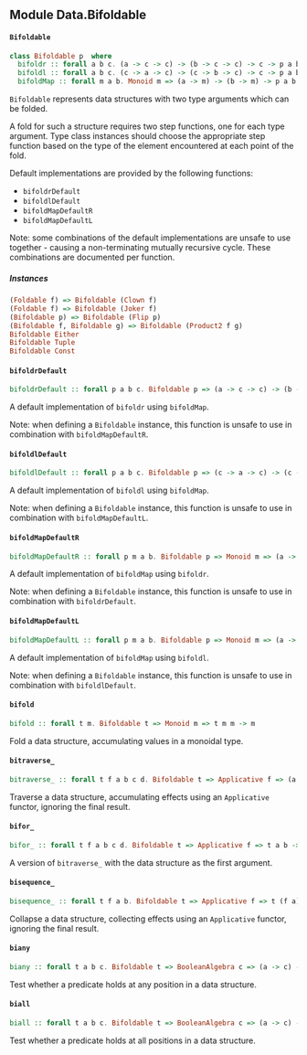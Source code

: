 ## Module Data.Bifoldable

#### `Bifoldable`

``` purescript
class Bifoldable p  where
  bifoldr :: forall a b c. (a -> c -> c) -> (b -> c -> c) -> c -> p a b -> c
  bifoldl :: forall a b c. (c -> a -> c) -> (c -> b -> c) -> c -> p a b -> c
  bifoldMap :: forall m a b. Monoid m => (a -> m) -> (b -> m) -> p a b -> m
```

`Bifoldable` represents data structures with two type arguments which can be
folded.

A fold for such a structure requires two step functions, one for each type
argument. Type class instances should choose the appropriate step function based
on the type of the element encountered at each point of the fold.

Default implementations are provided by the following functions:

- `bifoldrDefault`
- `bifoldlDefault`
- `bifoldMapDefaultR`
- `bifoldMapDefaultL`

Note: some combinations of the default implementations are unsafe to
use together - causing a non-terminating mutually recursive cycle.
These combinations are documented per function.

##### Instances
``` purescript
(Foldable f) => Bifoldable (Clown f)
(Foldable f) => Bifoldable (Joker f)
(Bifoldable p) => Bifoldable (Flip p)
(Bifoldable f, Bifoldable g) => Bifoldable (Product2 f g)
Bifoldable Either
Bifoldable Tuple
Bifoldable Const
```

#### `bifoldrDefault`

``` purescript
bifoldrDefault :: forall p a b c. Bifoldable p => (a -> c -> c) -> (b -> c -> c) -> c -> p a b -> c
```

A default implementation of `bifoldr` using `bifoldMap`.

Note: when defining a `Bifoldable` instance, this function is unsafe to
use in combination with `bifoldMapDefaultR`.

#### `bifoldlDefault`

``` purescript
bifoldlDefault :: forall p a b c. Bifoldable p => (c -> a -> c) -> (c -> b -> c) -> c -> p a b -> c
```

A default implementation of `bifoldl` using `bifoldMap`.

Note: when defining a `Bifoldable` instance, this function is unsafe to
use in combination with `bifoldMapDefaultL`.

#### `bifoldMapDefaultR`

``` purescript
bifoldMapDefaultR :: forall p m a b. Bifoldable p => Monoid m => (a -> m) -> (b -> m) -> p a b -> m
```

A default implementation of `bifoldMap` using `bifoldr`.

Note: when defining a `Bifoldable` instance, this function is unsafe to
use in combination with `bifoldrDefault`.

#### `bifoldMapDefaultL`

``` purescript
bifoldMapDefaultL :: forall p m a b. Bifoldable p => Monoid m => (a -> m) -> (b -> m) -> p a b -> m
```

A default implementation of `bifoldMap` using `bifoldl`.

Note: when defining a `Bifoldable` instance, this function is unsafe to
use in combination with `bifoldlDefault`.

#### `bifold`

``` purescript
bifold :: forall t m. Bifoldable t => Monoid m => t m m -> m
```

Fold a data structure, accumulating values in a monoidal type.

#### `bitraverse_`

``` purescript
bitraverse_ :: forall t f a b c d. Bifoldable t => Applicative f => (a -> f c) -> (b -> f d) -> t a b -> f Unit
```

Traverse a data structure, accumulating effects using an `Applicative` functor,
ignoring the final result.

#### `bifor_`

``` purescript
bifor_ :: forall t f a b c d. Bifoldable t => Applicative f => t a b -> (a -> f c) -> (b -> f d) -> f Unit
```

A version of `bitraverse_` with the data structure as the first argument.

#### `bisequence_`

``` purescript
bisequence_ :: forall t f a b. Bifoldable t => Applicative f => t (f a) (f b) -> f Unit
```

Collapse a data structure, collecting effects using an `Applicative` functor,
ignoring the final result.

#### `biany`

``` purescript
biany :: forall t a b c. Bifoldable t => BooleanAlgebra c => (a -> c) -> (b -> c) -> t a b -> c
```

Test whether a predicate holds at any position in a data structure.

#### `biall`

``` purescript
biall :: forall t a b c. Bifoldable t => BooleanAlgebra c => (a -> c) -> (b -> c) -> t a b -> c
```

Test whether a predicate holds at all positions in a data structure.


